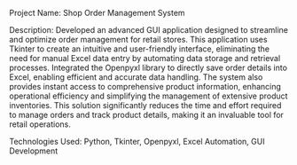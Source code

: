 Project Name: Shop Order Management System

Description:
Developed an advanced GUI application designed to streamline and optimize order management for retail stores. This application uses Tkinter to create an intuitive and user-friendly interface, eliminating the need for manual Excel data entry by automating data storage and retrieval processes. Integrated the Openpyxl library to directly save order details into Excel, enabling efficient and accurate data handling. The system also provides instant access to comprehensive product information, enhancing operational efficiency and simplifying the management of extensive product inventories. This solution significantly reduces the time and effort required to manage orders and track product details, making it an invaluable tool for retail operations.

Technologies Used: Python, Tkinter, Openpyxl, Excel Automation, GUI Development

